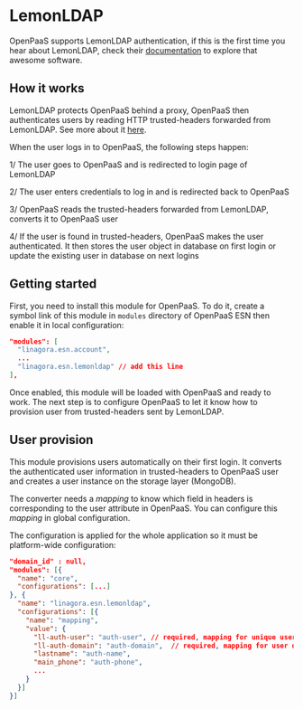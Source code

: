 # LemonLDAP

OpenPaaS supports LemonLDAP authentication, if this is the first time you hear
about LemonLDAP, check their [documentation](https://lemonldap-ng.org/documentation)
to explore that awesome software.

## How it works

LemonLDAP protects OpenPaaS behind a proxy, OpenPaaS then authenticates users by
reading HTTP trusted-headers forwarded from LemonLDAP. See more about it
[here](https://lemonldap-ng.org/documentation/latest/configvhost).

When the user logs in to OpenPaaS, the following steps happen:

1/ The user goes to OpenPaaS and is redirected to login page of LemonLDAP

2/ The user enters credentials to log in and is redirected back to OpenPaaS

3/ OpenPaaS reads the trusted-headers forwarded from LemonLDAP, converts it to
OpenPaaS user

4/ If the user is found in trusted-headers, OpenPaaS makes the user authenticated.
It then stores the user object in database on first login or update the existing
user in database on next logins

## Getting started

First, you need to install this module for OpenPaaS. To do it, create a symbol
link of this module in `modules` directory of OpenPaaS ESN then enable it in
local configuration:

```json
"modules": [
  "linagora.esn.account",
  ...
  "linagora.esn.lemonldap" // add this line
],
```

Once enabled, this module will be loaded with OpenPaaS and ready to work.
The next step is to configure OpenPaaS to let it know how to provision user from
trusted-headers sent by LemonLDAP.

## User provision

This module provisions users automatically on their first login. It converts the
authenticated user information in trusted-headers to OpenPaaS user and creates
a user instance on the storage layer (MongoDB).

The converter needs a _mapping_ to know which field in headers is corresponding
to the user attribute in OpenPaaS. You can configure this _mapping_ in global
configuration.

The configuration is applied for the whole application so it must be platform-wide
configuration:

```json
"domain_id" : null,
"modules": [{
  "name": "core",
  "configurations": [...]
}, {
  "name": "linagora.esn.lemonldap",
  "configurations": [{
    "name": "mapping",
    "value": {
      "ll-auth-user": "auth-user", // required, mapping for unique username (usually email)
      "ll-auth-domain": "auth-domain",  // required, mapping for user domain
      "lastname": "auth-name",
      "main_phone": "auth-phone",
      ...
    }
  }]
}]
```
